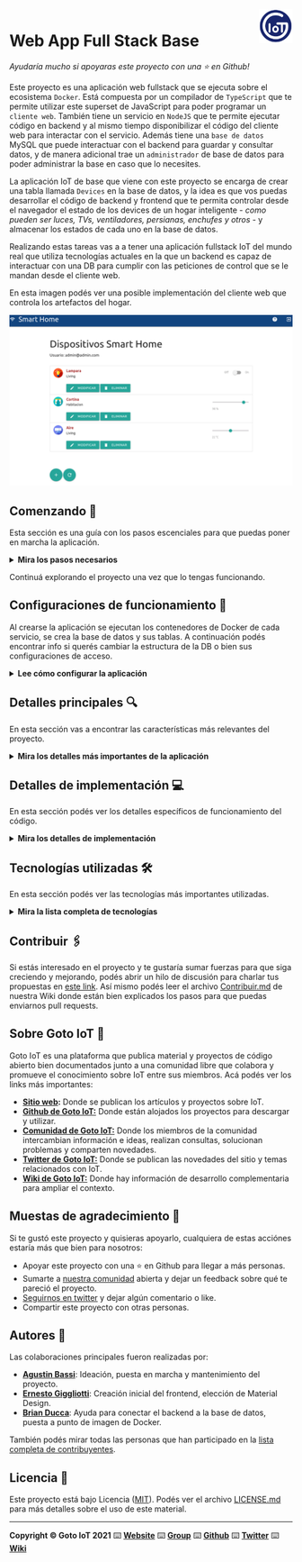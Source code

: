 <a href="https://www.gotoiot.com/">
    <img src="doc/gotoiot-logo.png" alt="logo" title="Goto IoT" align="right" width="60" height="60" />
</a>

Web App Full Stack Base
=======================

*Ayudaría mucho si apoyaras este proyecto con una ⭐ en Github!*

Este proyecto es una aplicación web fullstack que se ejecuta sobre el ecosistema `Docker`. Está compuesta por un compilador de `TypeScript` que te permite utilizar este superset de JavaScript para poder programar un `cliente web`. También tiene un servicio en `NodeJS` que te permite ejecutar código en backend y al mismo tiempo disponibilizar el código del cliente web para interactar con el servicio. Además tiene una `base de datos` MySQL que puede interactuar con el backend para guardar y consultar datos, y de manera adicional trae un `administrador` de base de datos para poder administrar la base en caso que lo necesites.

La aplicación IoT de base que viene con este proyecto se encarga de crear una tabla llamada `Devices` en la base de datos, y la idea es que vos puedas desarrollar el código de backend y frontend que te permita controlar desde el navegador el estado de los devices de un hogar inteligente - *como pueden ser luces, TVs, ventiladores, persianas, enchufes y otros* - y almacenar los estados de cada uno en la base de datos. 

Realizando estas tareas vas a a tener una aplicación fullstack IoT del mundo real que utiliza tecnologías actuales en la que un backend es capaz de interactuar con una DB para cumplir con las peticiones de control que se le mandan desde el cliente web.

En esta imagen podés ver una posible implementación del cliente web que controla los artefactos del hogar.

![architecture](doc/webapp-example-1.png)

## Comenzando 🚀

Esta sección es una guía con los pasos escenciales para que puedas poner en marcha la aplicación.

<details><summary><b>Mira los pasos necesarios</b></summary><br>

### Instalar las dependencias

Para correr este proyecto es necesario que instales `Docker` y `Docker Compose`. 

En [este artículo](https://www.gotoiot.com/pages/articles/docker_installation_linux/) publicado en nuestra web están los detalles para instalar Docker y Docker Compose en una máquina Linux. Si querés instalar ambas herramientas en una Raspberry Pi podés seguir [este artículo](https://www.gotoiot.com/pages/articles/rpi_docker_installation) de nuestra web que te muestra todos los pasos necesarios.

En caso que quieras instalar las herramientas en otra plataforma o tengas algún incoveniente, podes leer la documentación oficial de [Docker](https://docs.docker.com/get-docker/) y también la de [Docker Compose](https://docs.docker.com/compose/install/).

Continua con la descarga del código cuando tengas las dependencias instaladas y funcionando.

### Descargar el código

Para descargar el código, lo más conveniente es que realices un `fork` de este proyecto a tu cuenta personal haciendo click en [este link](https://github.com/gotoiot/app-fullstack-base/fork). Una vez que ya tengas el fork a tu cuenta, descargalo con este comando (acordate de poner tu usuario en el link):

```
git clone https://github.com/USER/app-fullstack-base.git
```

> En caso que no tengas una cuenta en Github podes clonar directamente este repo.

### Ejecutar la aplicación

Para ejecutar la aplicación tenes que correr el comando `docker-compose up` desde la raíz del proyecto. Este comando va a descargar las imágenes de Docker de node, de typescript, de la base datos y del admin de la DB, y luego ponerlas en funcionamiento. 

Para acceder al cliente web ingresa a a la URL [http://localhost:8000/](http://localhost:8000/) y para acceder al admin de la DB accedé a [localhost:8001/](http://localhost:8001/). 

Si pudiste acceder al cliente web y al administrador significa que la aplicación se encuentra corriendo bien. 

> Si te aparece un error la primera vez que corres la app, deteńe el proceso y volvé a iniciarla. Esto es debido a que el backend espera que la DB esté creada al iniciar, y en la primera ejecución puede no alcanzar a crearse. A partir de la segunda vez el problema queda solucionado.

</details>

Continuá explorando el proyecto una vez que lo tengas funcionando.

## Configuraciones de funcionamiento 🔩

Al crearse la aplicación se ejecutan los contenedores de Docker de cada servicio, se crea la base de datos y sus tablas. A continuación podés encontrar info si querés cambiar la estructura de la DB o bien sus configuraciones de acceso.

<details><summary><b>Lee cómo configurar la aplicación</b></summary><br>

### Configuración de la DB

Como ya comprobaste, para acceder PHPMyAdmin tenés que ingresar en la URL [localhost:8001/](http://localhost:8001/). En el login del administrador, el usuario para acceder a la db es `root` y contraseña es la variable `MYSQL_ROOT_PASSWORD` del archivo `docker-compose.yml`.

Para el caso del servicio de NodeJS que se comunica con la DB fijate que en el archivo `src/backend/mysql-connector.js` están los datos de acceso para ingresar a la base.

Si quisieras cambiar la contraseña, puertos, hostname u otras configuraciones de la DB deberías primero modificar el servicio de la DB en el archivo `docker-compose.yml` y luego actualizar las configuraciones para acceder desde PHPMyAdmin y el servicio de NodeJS.

### Estructura de la DB

Al iniciar el servicio de la base de datos, si esta no está creada toma el archivo que se encuentra en `db/dumps/smart_home.sql` para crear la base de datos automáticamente.

En ese archivo está la configuración de la tabla `Devices` y otras configuraciones más. Si quisieras cambiar algunas configuraciones deberías modificar este archivo y crear nuevamente la base de datos para que se tomen en cuenta los cambios.

Tené en cuenta que la base de datos se crea con permisos de superusuario por lo que no podrías borrar el directorio con tu usuario de sistema, para eso debés hacerlo con permisos de administrador. En ese caso podés ejecutar el comando `sudo rm -r db/data` para borrar el directorio completo.

</details>


## Detalles principales 🔍

En esta sección vas a encontrar las características más relevantes del proyecto.

<details><summary><b>Mira los detalles más importantes de la aplicación</b></summary><br>
<br>

### Arquitectura de la aplicación

Como ya pudiste ver, la aplicación se ejecuta sobre el ecosistema Docker, y en esta imagen podés ver el diagrama de arquitectura.

![architecture](doc/architecture.png)

### El cliente web

El cliente web es una Single Page Application que se comunica con el servicio en NodeJS mediante JSON a través de requests HTTP. Puede consultar el estado de dispositivos en la base de datos (por medio del servicio en NodeJS) y también cambiar el estado de los mismos. Los estilos del código están basados en **Material Design**.

### El servicio web

El servicio en **NodeJS** posee distintos endpoints para comunicarse con el cliente web mediante requests HTTP enviando **JSON** en cada transacción. Procesando estos requests es capaz de comunicarse con la base de datos para consultar y controlar el estado de los dispositivos, y devolverle una respuesta al cliente web también en formato JSON. Así mismo el servicio es capaz de servir el código del cliente web.

### La base de datos

La base de datos se comunica con el servicio de NodeJS y permite almacenar el estado de los dispositivos en la tabla **Devices**. Ejecuta un motor **MySQL versión 5.7** y permite que la comunicación con sus clientes pueda realizarse usando usuario y contraseña en texto plano. En versiones posteriores es necesario brindar claves de acceso, por este motivo la versión 5.7 es bastante utilizada para fases de desarrollo.

### El administrador de la DB

Para esta aplicación se usa **PHPMyAdmin**, que es un administrador de base de datos web muy utilizado y que podés utilizar en caso que quieras realizar operaciones con la base, como crear tablas, modificar columnas, hacer consultas y otras cosas más.

### El compilador de TypeScript

**TypeScript** es un lenguaje de programación libre y de código abierto desarrollado y mantenido por Microsoft. Es un superconjunto de JavaScript, que esencialmente añade tipos estáticos y objetos basados en clases. Para esta aplicación se usa un compilador de TypeScript basado en una imagen de [Harmish](https://hub.docker.com/r/harmish) en Dockerhub, y está configurado para monitorear en tiempo real los cambios que se realizan sobre el directorio **src/frontend/ts** y automáticamente generar código compilado a JavaScript en el directorio  **src/frontend/js**. Los mensajes del compilador aparecen automáticamente en la terminal al ejecutar el comando **docker-compose up**.

### Ejecución de servicios

Los servicios de la aplicación se ejecutan sobre **contenedores de Docker**, así se pueden desplegar de igual manera en diferentes plataformas. Los detalles sobre cómo funcionan los servicios los podés ver directamente en el archivo **docker-compose.yml**.

### Organización del proyecto

En la siguiente ilustración podés ver cómo está organizado el proyecto para que tengas en claro qué cosas hay en cada lugar.

```sh
├── db                          # directorio de la DB
│   ├── data                    # estructura y datos de la DB
│   └── dumps                   # directorio de estructuras de la DB
│       └── smart_home.sql      # estructura con la base de datos "smart_home"
├── doc                         # documentacion general del proyecto
└── src                         # directorio codigo fuente
│   ├── backend                 # directorio para el backend de la aplicacion
│   │   ├── index.js            # codigo principal del backend
│   │   ├── mysql-connector.js  # codigo de conexion a la base de datos
│   │   ├── package.json        # configuracion de proyecto NodeJS
│   │   └── package-lock.json   # configuracion de proyecto NodeJS
│   └── frontend                # directorio para el frontend de la aplicacion
│       ├── js                  # codigo javascript que se compila automáticamente
│       ├── static              # donde alojan archivos de estilos, imagenes, fuentes, etc.
│       ├── ts                  # donde se encuentra el codigo TypeScript a desarrollar
│       └── index.html          # archivo principal del cliente HTML
├── docker-compose.yml          # archivo donde se aloja la configuracion completa
├── README.md                   # este archivo
├── CHANGELOG.md                # archivo para guardar los cambios del proyecto
├── LICENSE.md                  # licencia del proyecto
```

> No olvides ir poniendo tus cambios en el archivo `CHANGELOG.md` a medida que avanzas en el proyecto.

</details>

## Detalles de implementación 💻

En esta sección podés ver los detalles específicos de funcionamiento del código.

<details><summary><b>Mira los detalles de implementación</b></summary><br>

### Frontend 👨🏻‍💻

Este proyecto es una Single Page Application (SPA) basada en el template del repositorio de [mramos88](https://github.com/mramos88/app-fullstack-base-2023-i08). La aplicación ha sido modificada para permitir el alta, baja, modificación y control de dispositivos (de tres tipos: lamparas, cotinas y aires acondicionados), así como el inicio de sesión de usuarios mediante correo electrónico y contraseña.

La aplicación envía los estados de los dispositivos al servidor y los almacena en una base de datos cada vez que ocurre un cambio. Todos los datos relevantes de los dispositivos, como el ID, nombre, descripción, tipo y estado, también se almacenan en la base de datos.

Los usuarios pueden acceder a sus cuentas utilizando sus credenciales de inicio de sesión. Estos datos también se almacenan en la base de datos para su posterior autenticación.

La SPA proporciona una experiencia de usuario fluida y receptiva, permitiendo a los usuarios realizar todas las acciones necesarias para administrar los dispositivos.

¡Explora todas las funcionalidades que ofrece esta aplicación!

![devices](doc/devices.png)

#### Inicio de sesión de usuarios 👥

Se ha implementado la opción de inicio de sesión utilizando el correo electrónico y la contraseña. En esta etapa, se han agregado dos usuarios para testing: el usuario número 1 es `admin@admin.com` con la contraseña `secreto`, y el segundo usuario es `user@user.com` con la contraseña `1234`. queda como mejora a implementar la funcionalidad de alta, baja y modificación de usuarios.

El correo electrónico del usuario con el que se ha iniciado sesión se muestra en la pantalla de dispositivos. Por el momento, al iniciar sesión con cualquiera de los usuarios, solo se muestran los dispositivos del usuario `admin@admin.com`:

![login](doc/login.png)

Si no se ingresa un mail, la aplicación informará de dicho error:

![login_failed1](doc/login_failed1.png)

De misma manera si no se ingresa la contraseña:

![login_failed2](doc/login_failed2.png)

En el caso que las credenciales sea incorrectas se informará mediante un aviso:

![login_failed3](doc/login_failed3.png)

#### Agregar un dispositivo ➕

Para agregar un dispositivo, simplemente haz clic en el botón `+` en la parte inferior de la página y completa los datos del formulario. Luego, confirma la acción haciendo clic en el botón `Agregar` o `cancelar` si no deseas agregar un nuevo dispositivo. Puedes agregar tres tipos de dispositivos: Lampara (tipo de dispositivo 1), Cortina (tipo de dispositivo 2) y Aire (tipo de dispositivo 3).

- Lampara: Tiene un interruptor de encendido y apagado.
- Cortina: Tiene una barra deslizadora para ajustar el valor entre 0% y 100%, con intervalos de 10%.
- Aire Acondicionado: Tiene una barra deslizadora para ajustar la temperatura entre 16°C y 30°C, con intervalos de 1°C.

![add](doc/add.png)

La aplicación confirmará que el dispositivo ha sido agregado:

![added](doc/added.png)

#### Eliminar un dispositivo 🗑️

En cada uno de los dispositivos listados, hay un botón `Eliminar`. Al hacer clic en él, se mostrará un menú para confirmar la acción:

![erase](doc/erase.png)

De manera similar al agregar dispositivos, recibirás una notificación informando que el dispositivo ha sido eliminado:

![erased](doc/erased.png)

#### Modificar un dispositivo 📝

En cada uno de los dispositivos listados, hay un botón `Modificar`. Al hacer clic en él, se mostrará un menú para confirmar la acción. En esta instancia, podrás editar los mismos atributos que se solicitan al agregar un dispositivo:

![modify](doc/modify.png)

Luego, recibirás una notificación confirmando que la modificación se ha realizado con éxito:

![modified](doc/modified.png)

#### Refrescar lista de dispositivos 🔄

En la parte inferior, junto al botón `Agregar` dispositivos, encontrarás un botón `Refrescar`. Este botón es útil para actualizar los valores de los dispositivos.


### Backend 👨🏻‍💻

Este proyecto de backend proporciona una API con endpoints para realizar diversas funciones relacionadas con dispositivos y usuarios. La aplicación utiliza una base de datos para almacenar la información. A continuación, se detallan los endpoints disponibles junto con una descripción de la base de datos utilizadas:

#### Base de datos 💾:

1. Users:
    *   id: almacena el ID único de cada usuario.
    *   email: almacena la dirección de correo electrónico del usuario.
    *   password: almacena la contraseña del usuario.

> 👀 ¡Recuerda!: No se deben almacenar contraseñas directamente en la base de datos. Se recomienda utilizar técnicas de encriptación, como el hash y salt, para almacenar y verificar las contraseñas de forma segura.

2. Devices:
    *   id: almacena el ID único de cada dispositivo.
    *   name: almacena el nombre del dispositivo.
    *   description: almacena la descripción del dispositivo.
    *   state: almacena el estado actual del dispositivo.
    *   type: almacena el tipo de dispositivo (1 para Lampara, 2 para cortina, 3 para aire acondicionado).
    *   user_id: almacena el ID del usuario al que pertenece el dispositivo.

#### Endpoints ⚙️ :
A continuación se presentan los endpoints disponibles junto con sus descripciones:

<details><summary><b>Ver los endpoints disponibles</b></summary><br>

A continuación se listan los endpoints con los detalles de cada uno:

1. Obtener toda la lista de dispositivos y sus características de la base de datos:

    *   URL: http://localhost:8000/devices
    *   Método: GET
    *   Body: Ninguno
    *   Respuesta:
        *   Código de respuesta 200 - OK, junto con un JSON que contiene los dispositivos.
        *   Código de respuesta 400 - Error.
        
    Ejemplo de respuesta exitosa (código 200):
    ```json
        [
            {
                "id": 1,
                "name": "Lampara",
                "description": "Living",
                "state": 0,
                "type": 1,
                "user_id": 1
            },
            {
                "id": 2,
                "name": "Cortina",
                "description": "Habitacion",
                "state": 60,
                "type": 2,
                "user_id": 1
            },
            {
                "id": 3,
                "name": "Aire",
                "description": "Living",
                "state": 24,
                "type": 3,
                "user_id": 1
            },
            {
                "id": 4,
                "name": "Lampara",
                "description": "Cocina",
                "state": 1,
                "type": 1,
                "user_id": 2
            },
            {
                "id": 5,
                "name": "Cortina",
                "description": "Comedor",
                "state": 20,
                "type": 2,
                "user_id": 2
            },
            {
                "id": 6,
                "name": "Aire",
                "description": "Comedor",
                "state": 20,
                "type": 3,
                "user_id": 2
            }
        ]
    ```

2. Buscar un dispositivo en particular por medio de su id:
    *   URL: http://localhost:8000/devices/id
    *   Método: GET
    *   Body: Ninguno
    *   Respuesta:
        *   Código de respuesta 200 - OK, junto con un JSON que contiene el dispositivo solicitado.
        *   Código de respuesta 400 - Error.
        Ejemplo de respuesta exitosa (código 200):
        ```json
        [
            {
                "id": 4,
                "name": "Lampara",
                "description": "Cocina",
                "state": 1,
                "type": 1,
                "user_id": 2
            },
        ]
        ```
3. Obtener un dispositivo por su id:
    *   URL: http://localhost:8000/devices/:id
    *   Método: GET
    *   Body: Ninguno
    *   Respuesta:
        *   Código de respuesta 200 - OK, junto con un JSON que contiene el dispositivo solicitado.
        *   Código de respuesta 400 - Error.

4. Actualizar el estado de un dispositivo:
    *   URL:  http://localhost:8000/devices/state/:id
    *   Método: PUT
    *   Body: Estado actualizado del dispositivo.
    *   Respuesta:
        *   Código de respuesta 200 - OK, junto con un JSON que indica el número de filas modificadas.
        *   Código de respuesta 400 - Error.

5. Actualizar los detalles de un dispositivo:
    *   URL:  http://localhost:8000/devices/:id.
    *   Método: PUT
    *   Body: Nuevos detalles del dispositivo (nombre, descripción y tipo).
    *   Respuesta:
        *   Código de respuesta 200 - OK, junto con un JSON que indica el número de filas modificadas.
        *   Código de respuesta 400 - Error.

6.  Agregar un nuevo dispositivo:
    *   URL:  http://localhost:8000/devices/.
    *   Método: POST
    *   Body: Datos del nuevo dispositivo (nombre, descripción, estado, tipo y user_id).
    *   Respuesta:
        *   Código de respuesta 201 - Created, junto con un JSON que contiene el ID del dispositivo recién creado.
        *   Código de respuesta 400 - Error.

7.  Eliminar un dispositivo:
    *   URL:  http://localhost:8000/devices/:id
    *   Método: DELETE
    *   Body: Ninguno.
    *   Respuesta:
        *   Código de respuesta 200 - OK, junto con un mensaje que indica que el dispositivo ha sido eliminado.
        *   Código de respuesta 400 - Error.

8.  Iniciar sesión:
    *   URL:  http://localhost:8000/login
    *   Método: POST
    *   Body: Datos de inicio de sesión (email y contraseña).
    *   Respuesta:
        *   Código de respuesta 200 - OK, indica que el inicio de sesión fue exitoso.
        *   Código de respuesta 401 - Unauthorized, indica que ha ocurrido un error en el inicio de sesión. 

</details>

</details>


## Tecnologías utilizadas 🛠️

En esta sección podés ver las tecnologías más importantes utilizadas.

<details><summary><b>Mira la lista completa de tecnologías</b></summary><br>

* [Docker](https://www.docker.com/) - Ecosistema que permite la ejecución de contenedores de software.
* [Docker Compose](https://docs.docker.com/compose/) - Herramienta que permite administrar múltiples contenedores de Docker.
* [Node JS](https://nodejs.org/es/) - Motor de ejecución de código JavaScript en backend.
* [MySQL](https://www.mysql.com/) - Base de datos para consultar y almacenar datos.
* [PHPMyAdmin](https://www.phpmyadmin.net/) - Administrador web de base de datos.
* [Material Design](https://material.io/design) - Bibliotecas de estilo responsive para aplicaciones web.
* [TypeScript](https://www.typescriptlang.org/) - Superset de JavaScript tipado y con clases.

</details>

## Contribuir 🖇️

Si estás interesado en el proyecto y te gustaría sumar fuerzas para que siga creciendo y mejorando, podés abrir un hilo de discusión para charlar tus propuestas en [este link](https://github.com/gotoiot/app-fullstack-base/issues/new). Así mismo podés leer el archivo [Contribuir.md](https://github.com/gotoiot/gotoiot-doc/wiki/Contribuir) de nuestra Wiki donde están bien explicados los pasos para que puedas enviarnos pull requests.

## Sobre Goto IoT 📖

Goto IoT es una plataforma que publica material y proyectos de código abierto bien documentados junto a una comunidad libre que colabora y promueve el conocimiento sobre IoT entre sus miembros. Acá podés ver los links más importantes:

* **[Sitio web](https://www.gotoiot.com/):** Donde se publican los artículos y proyectos sobre IoT. 
* **[Github de Goto IoT:](https://github.com/gotoiot)** Donde están alojados los proyectos para descargar y utilizar. 
* **[Comunidad de Goto IoT:](https://groups.google.com/g/gotoiot)** Donde los miembros de la comunidad intercambian información e ideas, realizan consultas, solucionan problemas y comparten novedades.
* **[Twitter de Goto IoT:](https://twitter.com/gotoiot)** Donde se publican las novedades del sitio y temas relacionados con IoT.
* **[Wiki de Goto IoT:](https://github.com/gotoiot/doc/wiki)** Donde hay información de desarrollo complementaria para ampliar el contexto.

## Muestas de agradecimiento 🎁

Si te gustó este proyecto y quisieras apoyarlo, cualquiera de estas acciónes estaría más que bien para nosotros:

* Apoyar este proyecto con una ⭐ en Github para llegar a más personas.
* Sumarte a [nuestra comunidad](https://groups.google.com/g/gotoiot) abierta y dejar un feedback sobre qué te pareció el proyecto.
* [Seguirnos en twitter](https://github.com/gotoiot/doc/wiki) y dejar algún comentario o like.
* Compartir este proyecto con otras personas.

## Autores 👥

Las colaboraciones principales fueron realizadas por:

* **[Agustin Bassi](https://github.com/agustinBassi)**: Ideación, puesta en marcha y mantenimiento del proyecto.
* **[Ernesto Giggliotti](https://github.com/ernesto-g)**: Creación inicial del frontend, elección de Material Design.
* **[Brian Ducca](https://github.com/brianducca)**: Ayuda para conectar el backend a la base de datos, puesta a punto de imagen de Docker.

También podés mirar todas las personas que han participado en la [lista completa de contribuyentes](https://github.com/###/contributors).

## Licencia 📄

Este proyecto está bajo Licencia ([MIT](https://choosealicense.com/licenses/mit/)). Podés ver el archivo [LICENSE.md](LICENSE.md) para más detalles sobre el uso de este material.

---

**Copyright © Goto IoT 2021** ⌨️ [**Website**](https://www.gotoiot.com) ⌨️ [**Group**](https://groups.google.com/g/gotoiot) ⌨️ [**Github**](https://www.github.com/gotoiot) ⌨️ [**Twitter**](https://www.twitter.com/gotoiot) ⌨️ [**Wiki**](https://github.com/gotoiot/doc/wiki)
